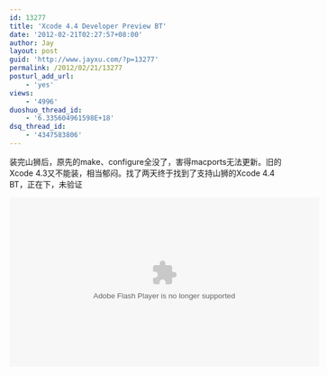 ```yaml
---
id: 13277
title: 'Xcode 4.4 Developer Preview BT'
date: '2012-02-21T02:27:57+08:00'
author: Jay
layout: post
guid: 'http://www.jayxu.com/?p=13277'
permalink: /2012/02/21/13277
posturl_add_url:
    - 'yes'
views:
    - '4996'
duoshuo_thread_id:
    - '6.335604961598E+18'
dsq_thread_id:
    - '4347583806'
---
```


装完山狮后，原先的make、configure全没了，害得macports无法更新。旧的Xcode 4.3又不能装，相当郁闷。找了两天终于找到了支持山狮的Xcode 4.4 BT，正在下，未验证

<embed src="http://www.box.com/embed/zhhgope5j7phg6x.swf" width="550" height="300" wmode="opaque" type="application/x-shockwave-flash" allowFullScreen="true" allowScriptAccess="always">